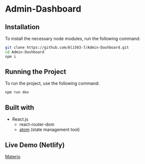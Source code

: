 # Admin-Dashboard

## Installation

To install the necessary node modules, run the following command:

```bash
git clone https://github.com/Ali503-7/Admin-Dashboard.git
cd Admin-Dashboard
npm i
```

## Running the Project

To run the project, use the following command:
```bash
npm run dev
```
## Built with
- React.js
  - react-router-dom
  - [atom](https://github.com/hassanzohdy/mongez-react-atom) (state management tool)

## Live Demo (Netlify)

[Materio](https://fantastic-salmiakki-010bd5.netlify.app/)  

